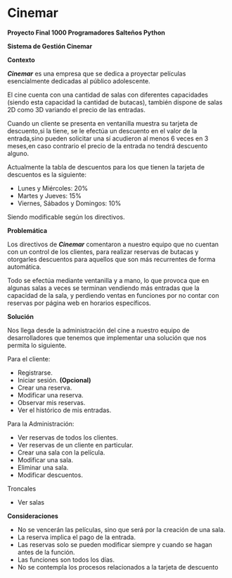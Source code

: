 # Cinemar
**Proyecto Final 1000 Programadores Salteños Python**

**Sistema de Gestión Cinemar**

**Contexto**

***Cinemar*** es una empresa que se dedica a proyectar películas esencialmente dedicadas al público adolescente.

El cine cuenta con una cantidad de salas con diferentes capacidades (siendo esta capacidad la cantidad de butacas), también dispone de salas 2D como 3D variando el precio de las entradas.

Cuando un cliente se presenta en ventanilla muestra su tarjeta de descuento,si la tiene, se le efectúa un descuento en el valor de la entrada,sino pueden solicitar una sí acudieron al menos 6 veces en 3 meses,en caso contrario el precio de la entrada no tendrá descuento alguno.

Actualmente la tabla de descuentos para los que tienen la tarjeta de descuentos es la siguiente:

- Lunes y  Miércoles: 20%
- Martes y  Jueves: 15%
- Viernes, Sábados y Domingos: 10%

Siendo modificable según los directivos.

**Problemática**

Los directivos de ***Cinemar*** comentaron a nuestro equipo que no cuentan con un control de los clientes, para realizar reservas de butacas y otorgarles descuentos para aquellos que son más recurrentes de forma automática.

Todo se efectúa mediante ventanilla y a mano, lo que provoca que en algunas salas a veces se terminan vendiendo más entradas que la capacidad de la sala, y perdiendo ventas en funciones por no contar con reservas por página web en horarios específicos.

**Solución**

Nos llega desde la administración del cine a nuestro equipo de desarrolladores que tenemos que implementar una solución que nos permita lo siguiente.

Para el cliente:

- Registrarse.
- Iniciar sesión. **(Opcional)**
- Crear una reserva.
- Modificar una reserva.
- Observar mis reservas.
- Ver el histórico de mis entradas.

Para la Administración:

- Ver reservas de todos los clientes.
- Ver reservas de un cliente en particular.
- Crear una sala con la película.
- Modificar una sala.
- Eliminar una sala.
- Modificar descuentos.

Troncales

- Ver salas

**Consideraciones**

- No se vencerán las películas, sino que será por la creación de una sala.
- La reserva implica el pago de la entrada.
- Las reservas solo se pueden modificar siempre y cuando se hagan antes de la función.
- Las funciones son todos los días.
- No se contempla los procesos relacionados a la tarjeta de descuento
